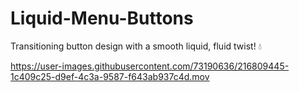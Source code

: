 # Liquid-Menu-Buttons
Transitioning button design with a smooth liquid, fluid twist! 💧


https://user-images.githubusercontent.com/73190636/216809445-1c409c25-d9ef-4c3a-9587-f643ab937c4d.mov

